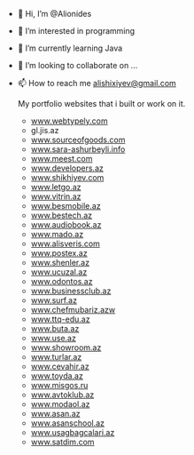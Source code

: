- 👋 Hi, I’m @Alionides
- 👀 I’m interested in programming
- 🌱 I’m currently learning Java
- 💞️ I’m looking to collaborate on ...
- 📫 How to reach me alishixiyev@gmail.com

  My portfolio websites that i built or work on it.
   - www.webtypely.com
   - gl.jis.az
   - www.sourceofgoods.com
   - www.sara-ashurbeyli.info
   - www.meest.com 
   - www.developers.az
   - www.shikhiyev.com
   - www.letgo.az
   - www.vitrin.az
   - www.besmobile.az
   - www.bestech.az
   - www.audiobook.az
   - www.mado.az
   - www.alisveris.com
   - www.postex.az
   - www.shenler.az
   - www.ucuzal.az
   - www.odontos.az
   - www.businessclub.az
   - www.surf.az
   - www.chefmubariz.azw
   - www.ttq-edu.az
   - www.buta.az
   - www.use.az
   - www.showroom.az
   - www.turlar.az
   - www.cevahir.az
   - www.toyda.az
   - www.misgos.ru
   - www.avtoklub.az
   - www.modaol.az
   - www.asan.az
   - www.asanschool.az
   - www.usagbagcalari.az
   - www.satdim.com 

<!---
Alionides/Alionides is a ✨ special ✨ repository because its `README.md` (this file) appears on your GitHub profile.
You can click the Preview link to take a look at your changes.
--->
